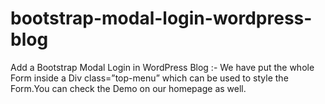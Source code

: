 # bootstrap-modal-login-wordpress-blog
Add a Bootstrap Modal Login in WordPress Blog :- We have put the whole Form inside a Div class=”top-menu” which can be used to style the Form.You can check the Demo on our homepage as well.
